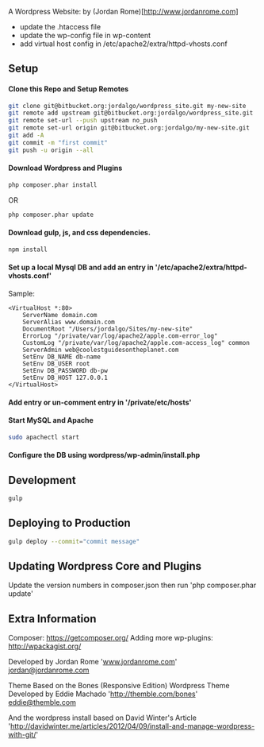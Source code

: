 A Wordpress Website: by (Jordan Rome)[http://www.jordanrome.com]

- update the .htaccess file
- update the wp-config file in wp-content
- add virtual host config in /etc/apache2/extra/httpd-vhosts.conf

## Setup

#### Clone this Repo and Setup Remotes

```bash
git clone git@bitbucket.org:jordalgo/wordpress_site.git my-new-site
git remote add upstream git@bitbucket.org:jordalgo/wordpress_site.git
git remote set-url --push upstream no_push
git remote set-url origin git@bitbucket.org:jordalgo/my-new-site.git
git add -A
git commit -m "first commit"
git push -u origin --all
```

#### Download Wordpress and Plugins

```bash
php composer.phar install
```

OR

```bash
php composer.phar update
```

#### Download gulp, js, and css dependencies.

```bash
npm install
```

#### Set up a local Mysql DB and add an entry in '/etc/apache2/extra/httpd-vhosts.conf'

Sample:
```
<VirtualHost *:80>
    ServerName domain.com
    ServerAlias www.domain.com
    DocumentRoot "/Users/jordalgo/Sites/my-new-site"
    ErrorLog "/private/var/log/apache2/apple.com-error_log"
    CustomLog "/private/var/log/apache2/apple.com-access_log" common
    ServerAdmin web@coolestguidesontheplanet.com
    SetEnv DB_NAME db-name
    SetEnv DB_USER root
    SetEnv DB_PASSWORD db-pw
    SetEnv DB_HOST 127.0.0.1
</VirtualHost>
```

#### Add entry or un-comment entry in '/private/etc/hosts'

#### Start MySQL and Apache

```bash
sudo apachectl start
```

#### Configure the DB using wordpress/wp-admin/install.php

## Development

```bash
gulp
```

## Deploying to Production

```bash
gulp deploy --commit="commit message"
```

## Updating Wordpress Core and Plugins

Update the version numbers in composer.json then run 'php composer.phar update'

## Extra Information

Composer: https://getcomposer.org/
Adding more wp-plugins: http://wpackagist.org/

Developed by Jordan Rome
'www.jordanrome.com'
jordan@jordanrome.com

Theme Based on the Bones (Responsive Edition) Wordpress Theme
Developed by Eddie Machado
'http://themble.com/bones'
eddie@themble.com

And the wordpress install based on
David Winter's Article
'http://davidwinter.me/articles/2012/04/09/install-and-manage-wordpress-with-git/'

